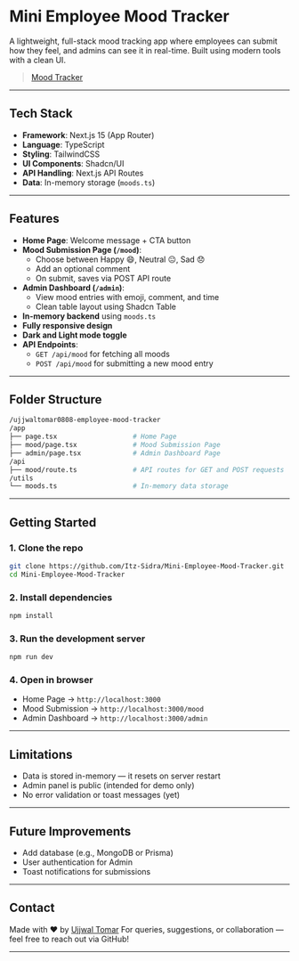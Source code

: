 # Mini Employee Mood Tracker

A lightweight, full-stack mood tracking app where employees can submit how they feel, and admins can see it in real-time. Built using modern tools with a clean UI.

> [Mood Tracker](https://employee-mood-tracker-alpha.vercel.app/)

---

## Tech Stack

- **Framework**: Next.js 15 (App Router)
- **Language**: TypeScript
- **Styling**: TailwindCSS
- **UI Components**: Shadcn/UI
- **API Handling**: Next.js API Routes
- **Data**: In-memory storage (`moods.ts`)

---

## Features

- **Home Page**: Welcome message + CTA button
- **Mood Submission Page (`/mood`)**: 
  - Choose between Happy 😄, Neutral 😐, Sad 😞
  - Add an optional comment
  - On submit, saves via POST API route
- **Admin Dashboard (`/admin`)**:
  - View mood entries with emoji, comment, and time
  - Clean table layout using Shadcn Table
- **In-memory backend** using `moods.ts`
- **Fully responsive design**
- **Dark and Light mode toggle**
- **API Endpoints**:
  - `GET /api/mood` for fetching all moods
  - `POST /api/mood` for submitting a new mood entry

---

## Folder Structure

```bash
/ujjwaltomar0808-employee-mood-tracker
/app
├── page.tsx                   # Home Page
├── mood/page.tsx              # Mood Submission Page
├── admin/page.tsx             # Admin Dashboard Page
/api
├── mood/route.ts              # API routes for GET and POST requests
/utils
└── moods.ts                   # In-memory data storage

```

---

## Getting Started

### 1. Clone the repo
```bash
git clone https://github.com/Itz-Sidra/Mini-Employee-Mood-Tracker.git
cd Mini-Employee-Mood-Tracker
```

### 2. Install dependencies

```bash
npm install
```

### 3. Run the development server

```bash
npm run dev
```

### 4. Open in browser

* Home Page → `http://localhost:3000`
* Mood Submission → `http://localhost:3000/mood`
* Admin Dashboard → `http://localhost:3000/admin`

---

## Limitations

* Data is stored in-memory — it resets on server restart
* Admin panel is public (intended for demo only)
* No error validation or toast messages (yet)

---

## Future Improvements

* Add database (e.g., MongoDB or Prisma)
* User authentication for Admin
* Toast notifications for submissions

---

## Contact

Made with ❤️ by [Ujjwal Tomar](https://github.com/UjjwalTomar0808)
For queries, suggestions, or collaboration — feel free to reach out via GitHub!

---